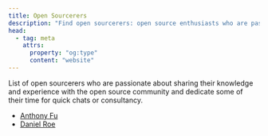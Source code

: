 ```yaml
---
title: Open Sourcerers
description: "Find open sourcerers: open source enthusiasts who are passionate about sharing their knowledge and experience with the open source community."
head:
  - tag: meta
    attrs:
      property: "og:type"
      content: "website"
---
```

List of open sourcerers who are passionate about sharing their knowledge and experience with the open source community and dedicate some of their time for quick chats or consultancy.

- [Anthony Fu](https://antfu.me/chat)
- [Daniel Roe](https://roe.dev/blog/open-invitation)
